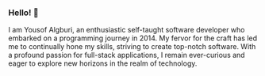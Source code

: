 ### Hello! 🌟

I am Yousof Algburi, an enthusiastic self-taught software developer who embarked on a programming journey in 2014. My fervor for the craft has led me to continually hone my skills, striving to create top-notch software. With a profound passion for full-stack applications, I remain ever-curious and eager to explore new horizons in the realm of technology.

